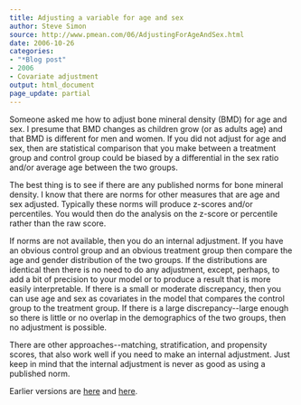 ```yaml
---
title: Adjusting a variable for age and sex
author: Steve Simon
source: http://www.pmean.com/06/AdjustingForAgeAndSex.html
date: 2006-10-26
categories:
- "*Blog post"
- 2006
- Covariate adjustment
output: html_document
page_update: partial
---
```


Someone asked me how to adjust bone mineral density (BMD) for age and
sex. I presume that BMD changes as children grow (or as adults age) and
that BMD is different for men and women. If you did not adjust for age
and sex, then are statistical comparison that you make between a
treatment group and control group could be biased by a differential in
the sex ratio and/or average age between the two groups.

The best thing is to see if there are any published norms for bone
mineral density. I know that there are norms for other measures that are
age and sex adjusted. Typically these norms will produce z-scores and/or
percentiles. You would then do the analysis on the z-score or percentile
rather than the raw score.

If norms are not available, then you do an internal adjustment. If you
have an obvious control group and an obvious treatment group then
compare the age and gender distribution of the two groups. If the
distributions are identical then there is no need to do any adjustment,
except, perhaps, to add a bit of precision to your model or to produce a
result that is more easily interpretable. If there is a small or
moderate discrepancy, then you can use age and sex as covariates in the
model that compares the control group to the treatment group. If there
is a large discrepancy\--large enough so there is little or no overlap
in the demographics of the two groups, then no adjustment is possible.

There are other approaches\--matching, stratification, and propensity
scores, that also work well if you need to make an internal adjustment.
Just keep in mind that the internal adjustment is never as good as using
a published norm.

Earlier versions are [here][sim1] and [here][sim2].

[sim1]: http://www.pmean.com/06/AdjustingForAgeAndSex.html
[sim2]: http://new.pmean.com/AdjustingForAgeAndSex/
